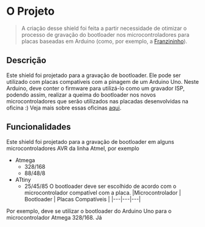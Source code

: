 # O Projeto

> A criação desse shield foi feita a partir necessidade de otimizar o processo de gravação do bootloader
nos microcontroladores para placas baseadas em Arduino (como, por exemplo, a [Franzininho](https://github.com/Franzininho)). 

## Descrição

Este shield foi projetado para a gravação de bootloader. Ele pode ser utilizado com placas compatíveis com a pinagem de um Arduino Uno.
Neste Arduino, deve conter o firmware para utilizá-lo como um gravador ISP, podendo assim, realizar a queima do bootloader nos novos microcontroladores que serão utilizados nas placadas desenvolvidas na oficina :) Veja mais sobre essas oficinas [aqui](http://www.oficinasculturais.org.br/). 

## Funcionalidades

Este shield foi projetado para a gravação de bootloader em alguns microcontroladores AVR da linha Atmel, por exemplo 
- Atmega 
  - 328/168
  - 88/48/8
- ATtiny
  - 25/45/85
 O bootloader deve ser escolhido de acordo com o microcontrolador compatível com a placa.
 |Microcontrolador   | Bootloader  | Placas Compatíveis |
|---|---|---|
 
 
 Por exemplo, deve se utilizar o bootloader do Arduino Uno para o microcontrolador Atmega 328/168. Já 

## 
